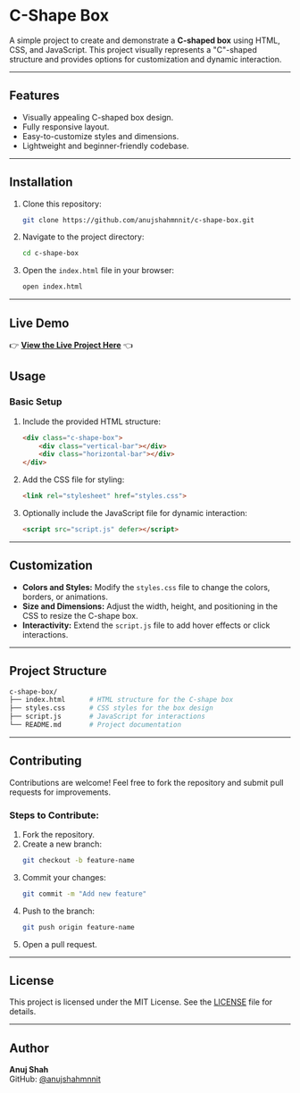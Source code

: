 # C-Shape Box

A simple project to create and demonstrate a **C-shaped box** using HTML, CSS, and JavaScript. This project visually represents a "C"-shaped structure and provides options for customization and dynamic interaction.

---

## Features

- Visually appealing C-shaped box design.
- Fully responsive layout.
- Easy-to-customize styles and dimensions.
- Lightweight and beginner-friendly codebase.

---

## Installation

1. Clone this repository:
   ```bash
   git clone https://github.com/anujshahmnnit/c-shape-box.git
   ```

2. Navigate to the project directory:
   ```bash
   cd c-shape-box
   ```

3. Open the `index.html` file in your browser:
   ```bash
   open index.html
   ```

---
## Live Demo

👉 **[View the Live Project Here](https://username.github.io/c-shape-box/)** 👈


## Usage

### Basic Setup

1. Include the provided HTML structure:
   ```html
   <div class="c-shape-box">
       <div class="vertical-bar"></div>
       <div class="horizontal-bar"></div>
   </div>
   ```

2. Add the CSS file for styling:
   ```html
   <link rel="stylesheet" href="styles.css">
   ```

3. Optionally include the JavaScript file for dynamic interaction:
   ```html
   <script src="script.js" defer></script>
   ```

---

## Customization

- **Colors and Styles:** Modify the `styles.css` file to change the colors, borders, or animations.
- **Size and Dimensions:** Adjust the width, height, and positioning in the CSS to resize the C-shape box.
- **Interactivity:** Extend the `script.js` file to add hover effects or click interactions.

---

## Project Structure

```bash
c-shape-box/
├── index.html      # HTML structure for the C-shape box
├── styles.css      # CSS styles for the box design
├── script.js       # JavaScript for interactions
└── README.md       # Project documentation
```

---


## Contributing

Contributions are welcome! Feel free to fork the repository and submit pull requests for improvements.

### Steps to Contribute:
1. Fork the repository.
2. Create a new branch:
   ```bash
   git checkout -b feature-name
   ```
3. Commit your changes:
   ```bash
   git commit -m "Add new feature"
   ```
4. Push to the branch:
   ```bash
   git push origin feature-name
   ```
5. Open a pull request.

---

## License

This project is licensed under the MIT License. See the [LICENSE](LICENSE) file for details.

---

## Author

**Anuj Shah**  
GitHub: [@anujshahmnnit](https://github.com/anujshahmnnit)
